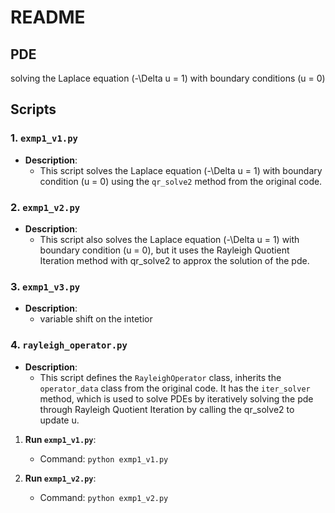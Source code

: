 <!-- README.md -->
# README

## PDE
 solving the Laplace equation \(-\Delta u = 1\) with boundary conditions \(u = 0\) 


## Scripts

### 1. `exmp1_v1.py`

- **Description**: 
  - This script solves the Laplace equation \(-\Delta u = 1\) with boundary condition \(u = 0\) using the `qr_solve2` method from the original code.


### 2. `exmp1_v2.py`

- **Description**: 
  - This script also solves the Laplace equation \(-\Delta u = 1\) with boundary condition \(u = 0\), but it uses the Rayleigh Quotient Iteration method with qr_solve2 to approx the solution of the pde. 

### 3. `exmp1_v3.py`

- **Description**: 
  - variable shift on the intetior
### 4. `rayleigh_operator.py`

- **Description**: 
  - This script defines the `RayleighOperator` class, inherits the `operator_data` class from the original code. It has the `iter_solver` method, which is used to solve PDEs by iteratively solving the pde through Rayleigh Quotient Iteration by calling the qr_solve2 to update u.


1. **Run `exmp1_v1.py`**: 
   - Command: `python exmp1_v1.py`

2. **Run `exmp1_v2.py`**:
   - Command: `python exmp1_v2.py`

